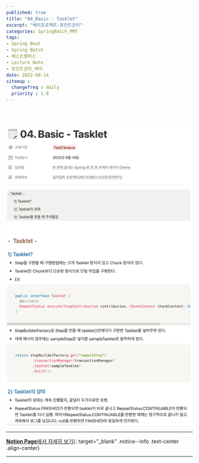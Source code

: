 ```yaml
---
published: true
title: "04_Basic - Tasklet"
excerpt: "배치프로젝트-포인트관리"
categories: SpringBatch_PMT
tags: 
- Spring Boot
- Spring Batch
- 패스트캠퍼스 
- Lecture Note
- 포인트관리_배치
date: 2022-08-14
sitemap :
  changefreq : daily
  priority : 1.0
---
```

<br/>
<br/>

![2022-08-14-003](/assets/springBatch_pmt/2022-08-14-003.png)
  
---
[**Notion Page**에서 자세히 보기](https://pine-juice-8ba.notion.site/04-Basic-Tasklet-56244936afd94e128b779085d2ffe083){: target="_blank" .notice--info .text-center .align-center}

---

